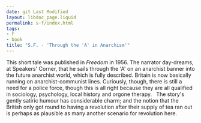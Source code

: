 ```yaml
---
date: git Last Modified
layout: libdoc_page.liquid
permalink: s-f/index.html
tags:
- F
- book
title: "S.F. - 'Through the 'A' in Anarchism'"
---
```


This short tale was published in <em>Freedom</em> in 1956. The narrator day-dreams, at Speakers' Corner, that he sails through the 'A' on an anarchist banner into the future anarchist world, which is fully described. Britain is now basically running on anarchist-communist lines. Curiously, though, there is still a need for a police force, though this is all right because they are all qualified in sociology, psychology, local history and orgone therapy.
 
The story's gently satiric humour has considerable charm; and the notion that the British only got round to having a revolution after their supply of tea ran out is perhaps as plausible as many another scenario for revolution here.